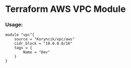 # Terraform AWS VPC Module

### Usage:
```
module "vpc"{
    source = "Koryncik/vpc/aws"
    cidr_block = "10.0.0.0/16"
    tags = {
        Name = "Dev"
    }
}

```